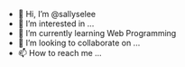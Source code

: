- 👋 Hi, I’m @sallyselee
- 👀 I’m interested in ...
- 🌱 I’m currently learning Web Programming
- 💞️ I’m looking to collaborate on ...
- 📫 How to reach me ...

<!---
sallyselee/sallyselee is a ✨ special ✨ repository because its `README.md` (this file) appears on your GitHub profile.
You can click the Preview link to take a look at your changes.
--->

